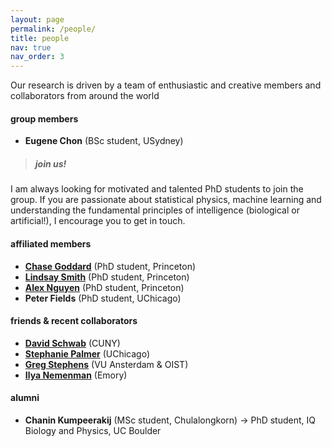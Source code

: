```yaml
---
layout: page
permalink: /people/
title: people
nav: true
nav_order: 3
---
```


Our research is driven by a team of enthusiastic and creative members and collaborators from around the world

<!-- ##### Principal Investigator
**Wave Ngampruetikorn** -->

#### group members

- **Eugene Chon** (BSc student, USydney)

> ##### **join us!**
I am always looking for motivated and talented PhD students to join the group. If you are passionate about statistical physics, machine learning and understanding the fundamental principles of intelligence (biological or artificial!), I encourage you to get in touch.

#### affiliated members

- [**Chase Goddard**](https://chasegoddard.com/) (PhD student, Princeton)
- [**Lindsay Smith**](https://smithlindsay.github.io/website/en/) (PhD student, Princeton)
- [**Alex Nguyen**](https://anhhuyalex.github.io/) (PhD student, Princeton)
- **Peter Fields** (PhD student, UChicago)

<!-- **Daniel Bernstein,** Biophysics PhD Student, Princeton University (2025-) -->


#### friends & recent collaborators

- [**David Schwab**](https://www.gc.cuny.edu/people/david-schwab) (CUNY)
- [**Stephanie Palmer**](https://physics.uchicago.edu/people/profile/stephanie-palmer/) (UChicago)
- [**Greg Stephens**](https://vu.nl/en/stories/dr-greg-stephens) (VU Ansterdam & OIST)
- [**Ilya Nemenman**](https://physics.emory.edu/people/bios/nemenman-ilya.html) (Emory)

#### alumni
- **Chanin Kumpeerakij** (MSc student, Chulalongkorn) → PhD student, IQ Biology and Physics, UC Boulder

